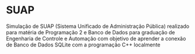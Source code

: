 # SUAP
Simulação de SUAP (Sistema Unificado de Administração Pública) realizado para matéria de Programação 2 e Banco de Dados para graduação de Engenharia de Controle e Automação com objetivo de aprender a conexão de Banco de Dados SQLite com a programação C++ localmente
